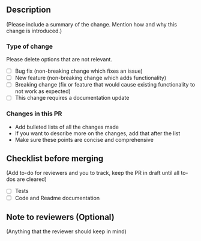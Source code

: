 ## Description

(Please include a summary of the change. Mention how and why this change is introduced.)

### Type of change

Please delete options that are not relevant.

- [ ] Bug fix (non-breaking change which fixes an issue)
- [ ] New feature (non-breaking change which adds functionality)
- [ ] Breaking change (fix or feature that would cause existing functionality to not work as expected)
- [ ] This change requires a documentation update

### Changes in this PR

- Add bulleted lists of all the changes made
- If you want to describe more on the changes, add that after the list
- Make sure these points are concise and comprehensive

## Checklist before merging

(Add to-do for reviewers and you to track, keep the PR in draft until all to-dos are cleared)

- [ ] Tests
- [ ] Code and Readme documentation

## Note to reviewers (Optional)

(Anything that the reviewer should keep in mind)
